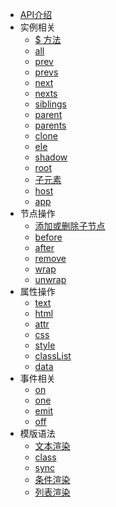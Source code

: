 - [API介绍](./introduce.md)
- 实例相关
  - [$ 方法](./instance/dollar.md)
  - [all](./instance/all.md)
  - [prev](./instance/prev.md)
  - [prevs](./instance/prevs.md)
  - [next](./instance/next.md)
  - [nexts](./instance/nexts.md)
  - [siblings](./instance/siblings.md)
  - [parent](./instance/parent.md)
  - [parents](./instance/parents.md)
  - [clone](./instance/clone.md)
  - [ele](./instance/ele.md)
  - [shadow](./instance/shadow.md)
  - [root](./instance/root.md)
  - [子元素](./instance/children.md)
  - [host](./instance/host.md)
  - [app](./instance/app.md)
- 节点操作
  - [添加或删除子节点](./operation/array-like.md)
  - [before](./operation/before.md)
  - [after](./operation/after.md)
  - [remove](./operation/remove.md)
  - [wrap](./operation/wrap.md)
  - [unwrap](./operation/unwrap.md)
- 属性操作
  - [text](./props/text.md)
  - [html](./props/html.md)
  - [attr](./props/attr.md)
  - [css](./props/css.md)
  - [style](./props/style.md)
  - [classList](./props/class-list.md)
  - [data](./props/data.md)
- 事件相关
  - [on](./event/on.md)
  - [one](./event/one.md)
  - [emit](./event/emit.md)
  - [off](./event/off.md)
- 模版语法
  - [文本渲染](./temp-syntax/text-render.md)
  - [class](./temp-syntax/class.md)
  - [sync](./temp-syntax/sync.md)
  - [条件渲染](./temp-syntax/condition.md)
  - [列表渲染](./temp-syntax/fill.md)
